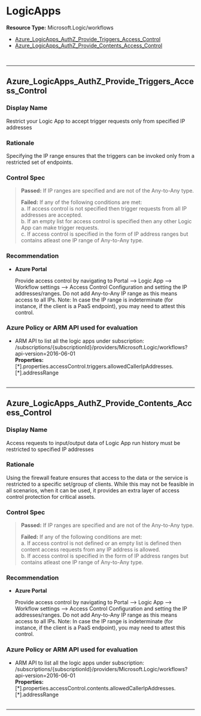 # LogicApps

**Resource Type:** Microsoft.Logic/workflows

<!-- TOC -->

- [Azure_LogicApps_AuthZ_Provide_Triggers_Access_Control](#Azure_LogicApps_AuthZ_Provide_Triggers_Access_Control)
- [Azure_LogicApps_AuthZ_Provide_Contents_Access_Control](#Azure_LogicApps_AuthZ_Provide_Contents_Access_Control)

<!-- /TOC -->
<br/>

___

## Azure_LogicApps_AuthZ_Provide_Triggers_Access_Control

### Display Name
Restrict your Logic App to accept trigger requests only from specified IP addresses

### Rationale
Specifying the IP range ensures that the triggers can be invoked only from a restricted set of endpoints.

### Control Spec

> **Passed:**
> If IP ranges are specified and are not of the Any-to-Any type.
>
> **Failed:**
> If any of the following conditions are met:
>   <br />a. If access control is not specified then trigger requests from all IP addresses are accepted.
>   <br />b. If an empty list for access control is specified then any other Logic App can make trigger requests.
>   <br />c. If access control is specified in the form of IP address ranges but contains atleast one IP range of Any-to-Any type.
> 

### Recommendation

- **Azure Portal**

  Provide access control by navigating to Portal --> Logic App --> Workflow settings --> Access Control Configuration and setting the IP addresses/ranges. Do not add Any-to-Any IP range as this means access to all IPs. Note: In case the IP range is indeterminate (for instance, if the client is a PaaS endpoint), you may need to attest this control.

<!--
- **PowerShell**

	```powershell
	Set-AzStorageContainerAcl -Name '<ContainerName>' -Permission 'Off' -Context (New-AzStorageContext -StorageAccountName '<StorageAccountName>' -StorageAccountKey '<StorageAccountKey>')
	```

	For more help:
	```powershell
	Get-Help Set-AzStorageContainerAcl -full
	```
-->

<!--
- **Enforcement Policy**

	 [![Link to Azure Policy](https://raw.githubusercontent.com/MSFT-Chirag/AzTS-docs/main/Assets/View_Definition.jpg)](https://portal.azure.com/#blade/Microsoft_Azure_Policy/CreatePolicyDefinitionBlade/uri/<policy-raw-link>)

	 [![Link to Azure Policy](https://raw.githubusercontent.com/MSFT-Chirag/AzTS-docs/main/Assets/Deploy_To_Azure.jpg)](https://portal.azure.com/#blade/Microsoft_Azure_Policy/CreatePolicyDefinitionBlade/uri/<policy-raw-link>)
-->

### Azure Policy or ARM API used for evaluation

- ARM API to list all the logic apps under subscription: /subscriptions/{subscriptionId}/providers/Microsoft.Logic/workflows?api-version=2016-06-01
  <br />
  **Properties:** [\*].properties.accessControl.triggers.allowedCallerIpAddresses.[\*].addressRange
  <br />
  <br />

___

## Azure_LogicApps_AuthZ_Provide_Contents_Access_Control

### Display Name
Access requests to input/output data of Logic App run history must be restricted to specified IP addresses

### Rationale
Using the firewall feature ensures that access to the data or the service is restricted to a specific set/group of clients. While this may not be feasible in all scenarios, when it can be used, it provides an extra layer of access control protection for critical assets.

### Control Spec

> **Passed:**
> If IP ranges are specified and are not of the Any-to-Any type.
>
> **Failed:**
> If any of the following conditions are met:
>   <br />a. If access control is not defined or an empty list is defined then content access requests from any IP address is allowed.
>   <br />b. If access control is specified in the form of IP address ranges but contains atleast one IP range of Any-to-Any type.
> 

### Recommendation

- **Azure Portal**

  Provide access control by navigating to Portal --> Logic App --> Workflow settings --> Access Control Configuration and setting the IP addresses/ranges. Do not add Any-to-Any IP range as this means access to all IPs. Note: In case the IP range is indeterminate (for instance, if the client is a PaaS endpoint), you may need to attest this control.

<!--
- **PowerShell**

	```powershell
	Set-AzStorageContainerAcl -Name '<ContainerName>' -Permission 'Off' -Context (New-AzStorageContext -StorageAccountName '<StorageAccountName>' -StorageAccountKey '<StorageAccountKey>')
	```

	For more help:
	```powershell
	Get-Help Set-AzStorageContainerAcl -full
	```
-->

<!--
- **Enforcement Policy**

	 [![Link to Azure Policy](https://raw.githubusercontent.com/MSFT-Chirag/AzTS-docs/main/Assets/View_Definition.jpg)](https://portal.azure.com/#blade/Microsoft_Azure_Policy/CreatePolicyDefinitionBlade/uri/<policy-raw-link>)

	 [![Link to Azure Policy](https://raw.githubusercontent.com/MSFT-Chirag/AzTS-docs/main/Assets/Deploy_To_Azure.jpg)](https://portal.azure.com/#blade/Microsoft_Azure_Policy/CreatePolicyDefinitionBlade/uri/<policy-raw-link>)
-->

### Azure Policy or ARM API used for evaluation

- ARM API to list all the logic apps under subscription: /subscriptions/{subscriptionId}/providers/Microsoft.Logic/workflows?api-version=2016-06-01
  <br />
  **Properties:** [\*].properties.accessControl.contents.allowedCallerIpAddresses.[\*].addressRange
  <br />
  <br />

___

